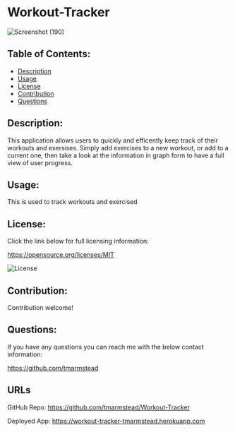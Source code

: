 # Workout-Tracker

![Screenshot (190)](https://user-images.githubusercontent.com/71151032/116119189-24534000-a68c-11eb-991c-624d4ed80d58.png)

  ## Table of Contents: 
  - [Description](#Description)
  - [Usage](#Usage)
  - [License](#License)
  - [Contribution](#Contribution)
  - [Questions](#Questions)
  

  ## Description: 
  This application allows users to quickly and efficently keep track of their workouts and exersises. Simply add exercises to a new workout, or add to a current one, then take a look at the information in graph form to have a full view of user progress.
  
  ## Usage: 
  This is used to track workouts and exercised
  
  ## License: 
  Click the link below for full licensing information: 

  https://opensource.org/licenses/MIT 

  ![License](https://img.shields.io/badge/License-MIT-blue.svg) 
 
  
  ## Contribution: 
  Contribution welcome!
  
  ## Questions: 
  If you have any questions you can reach me with the below contact information: 

  https://github.com/tmarmstead

  ## URLs 
  GitHub Repo:
  https://github.com/tmarmstead/Workout-Tracker

  Deployed App:
  https://workout-tracker-tmarmstead.herokuapp.com
  
